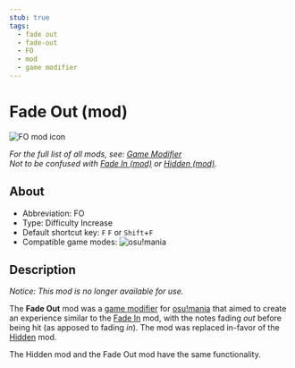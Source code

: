 ```yaml
---
stub: true
tags:
  - fade out
  - fade-out
  - FO
  - mod
  - game modifier
---
```


<!-- TODO:
- add score multiplier, shortcut key, and caption values
- Add information on when and why the Fade Out mod was removed -->

# Fade Out (mod)

![FO mod icon](/wiki/shared/mods/FO.png "Fade Out (FO) mod icon")

*For the full list of all mods, see: [Game Modifier](/wiki/Game_modifier)*\
*Not to be confused with [Fade In (mod)](/wiki/Game_modifier/Fade_In) or [Hidden (mod)](/wiki/Game_modifier/Hidden).*

## About

- Abbreviation: FO
- Type: Difficulty Increase
- Default shortcut key: `F` `F` or `Shift`+`F`
- Compatible game modes: ![][o!m]

## Description

*Notice: This mod is no longer available for use.*

The **Fade Out** mod was a [game modifier](/wiki/Game_modifier) for [osu!mania](/wiki/Game_mode/osu!mania) that aimed to create an experience similar to the [Fade In](/wiki/Game_modifier/Fade_In) mod, with the notes fading *out* before being hit (as apposed to fading *in*). The mod was replaced in-favor of the [Hidden](/wiki/Game_Modifier/Hidden) mod.

The Hidden mod and the Fade Out mod have the same functionality.

[o!m]: /wiki/shared/mode/mania.png "osu!mania"

